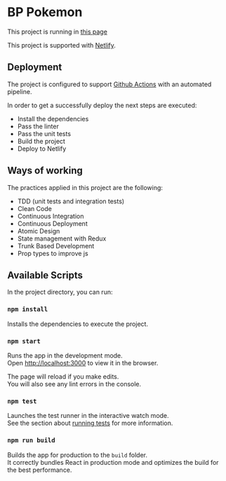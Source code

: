 # BP Pokemon

This project is running in [this page](https://lustrous-squirrel-2ca9af.netlify.app/)

This project is supported with [Netlify](https://netlify.com).

## Deployment

The project is configured to support [Github Actions](https://github.com/features/actions) with an automated pipeline.

In order to get a successfully deploy the next steps are executed:

- Install the dependencies
- Pass the linter
- Pass the unit tests
- Build the project
- Deploy to Netlify

## Ways of working

The practices applied in this project are the following:

- TDD (unit tests and integration tests)
- Clean Code
- Continuous Integration
- Continuous Deployment
- Atomic Design
- State management with Redux
- Trunk Based Development
- Prop types to improve js

## Available Scripts

In the project directory, you can run:

### `npm install`

Installs the dependencies to execute the project.

### `npm start`

Runs the app in the development mode.\
Open [http://localhost:3000](http://localhost:3000) to view it in the browser.

The page will reload if you make edits.\
You will also see any lint errors in the console.

### `npm test`

Launches the test runner in the interactive watch mode.\
See the section about [running tests](https://facebook.github.io/create-react-app/docs/running-tests) for more information.

### `npm run build`

Builds the app for production to the `build` folder.\
It correctly bundles React in production mode and optimizes the build for the best performance.
